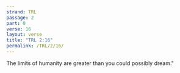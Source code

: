 ```yaml
---
strand: TRL
passage: 2
part: 0
verse: 16
layout: verse
title: "TRL 2:16"
permalink: /TRL/2/16/
---
```

The limits of humanity are greater than you could possibly dream."
